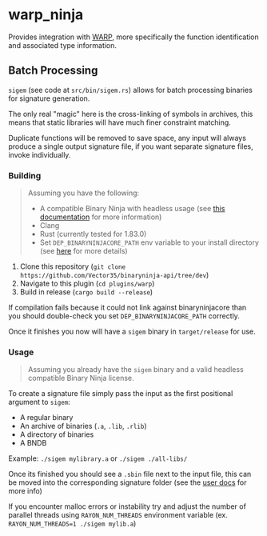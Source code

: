 # warp_ninja

Provides integration with [WARP](https://github.com/Vector35/warp), more specifically the function identification and associated type information.

## Batch Processing

`sigem` (see code at `src/bin/sigem.rs`) allows for batch processing binaries for signature generation.

The only real "magic" here is the cross-linking of symbols in archives, this means that static libraries will have much finer constraint matching.

Duplicate functions will be removed to save space, any input will always produce a single output signature file, if you want separate signature files, invoke individually.

### Building

> Assuming you have the following:
> - A compatible Binary Ninja with headless usage (see [this documentation](https://docs.binary.ninja/dev/batch.html#batch-processing-and-other-automation-tips) for more information)
> - Clang
> - Rust (currently tested for 1.83.0)
> - Set `DEP_BINARYNINJACORE_PATH` env variable to your install directory (see [here](https://docs.binary.ninja/guide/#binary-path) for more details)

1. Clone this repository (`git clone https://github.com/Vector35/binaryninja-api/tree/dev`)
2. Navigate to this plugin (`cd plugins/warp`)
3. Build in release (`cargo build --release`)

If compilation fails because it could not link against binaryninjacore than you should double-check you set `DEP_BINARYNINJACORE_PATH` correctly.

Once it finishes you now will have a `sigem` binary in `target/release` for use.

### Usage

> Assuming you already have the `sigem` binary and a valid headless compatible Binary Ninja license.

To create a signature file simply pass the input as the first positional argument to `sigem`:

- A regular binary
- An archive of binaries (`.a`, `.lib`, `.rlib`)
- A directory of binaries
- A BNDB

Example: `./sigem mylibrary.a` or `./sigem ./all-libs/`

Once its finished you should see a `.sbin` file next to the input file, this can be moved into the corresponding signature folder (see the [user docs](https://docs.binary.ninja/dev/annotation.html?h=install+path#signature-library) for more info)

If you encounter malloc errors or instability try and adjust the number of parallel threads using `RAYON_NUM_THREADS` environment variable (ex. `RAYON_NUM_THREADS=1 ./sigem mylib.a`)